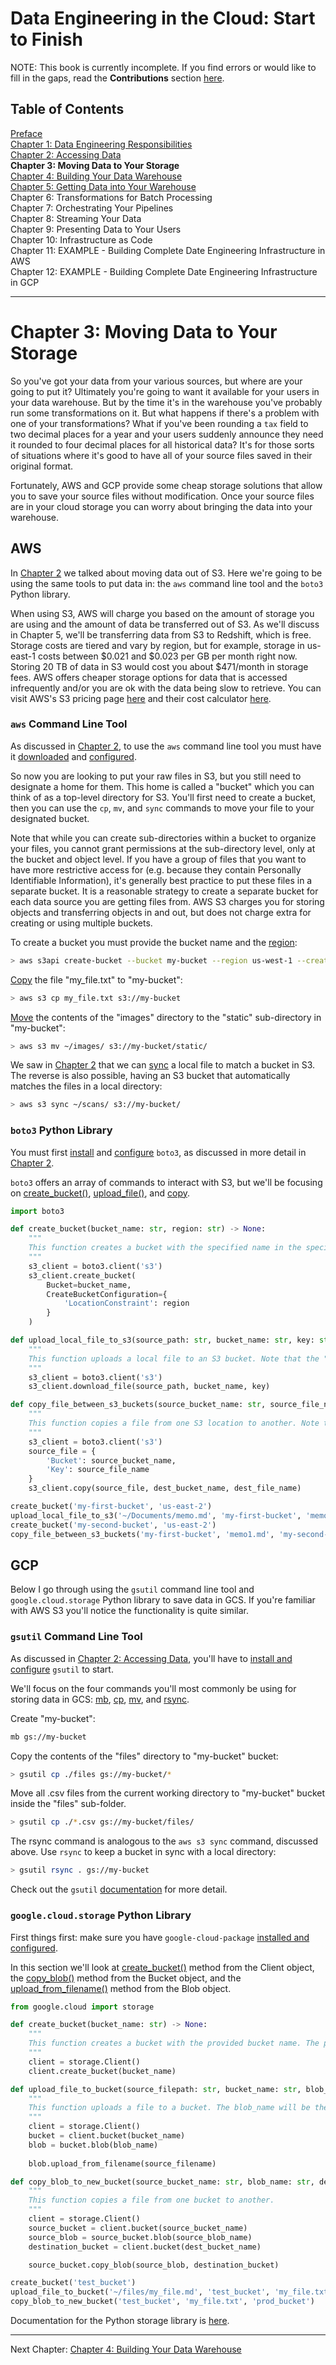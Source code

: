 # Data Engineering in the Cloud: Start to Finish

NOTE: This book is currently incomplete. If you find errors or would like to fill in the gaps, read the **Contributions** section [here](https://github.com/Nunie123/data_engineering_book).

## Table of Contents
[Preface](https://github.com/Nunie123/data_engineering_book) <br>
[Chapter 1: Data Engineering Responsibilities](https://github.com/Nunie123/data_engineering_book/blob/master/ch_1_data_engineering_responsibilities.md) <br>
[Chapter 2: Accessing Data](https://github.com/Nunie123/data_engineering_book/blob/master/ch_2_accessing_data.md)<br>
**Chapter 3: Moving Data to Your Storage**<br>
[Chapter 4: Building Your Data Warehouse](https://github.com/Nunie123/data_engineering_book/blob/master/ch_4_building_data_warehouse.md)<br>
[Chapter 5: Getting Data into Your Warehouse](https://github.com/Nunie123/data_engineering_book/blob/master/ch_5_getting_data_into_warehouse.md)<br>
Chapter 6: Transformations for Batch Processing<br>
Chapter 7: Orchestrating Your Pipelines<br>
Chapter 8: Streaming Your Data<br>
Chapter 9: Presenting Data to Your Users<br>
Chapter 10: Infrastructure as Code<br>
Chapter 11: EXAMPLE - Building Complete Date Engineering Infrastructure in AWS<br>
Chapter 12: EXAMPLE - Building Complete Date Engineering Infrastructure in GCP

---

# Chapter 3: Moving Data to Your Storage
So you've got your data from your various sources, but where are your going to put it? Ultimately you're going to want it available for your users in your data warehouse. But by the time it's in the warehouse you've probably run some transformations on it. But what happens if there's a problem with one of your transformations? What if you've been rounding a `tax` field to two decimal places for a year and your users suddenly announce they need it rounded to four decimal places for all historical data? It's for those sorts of situations where it's good to have all of your source files saved in their original format.

Fortunately, AWS and GCP provide some cheap storage solutions that allow you to save your source files without modification. Once your source files are in your cloud storage you can worry about bringing the data into your warehouse.

## AWS
In [Chapter 2](https://github.com/Nunie123/data_engineering_book/blob/master/ch_2_accessing_data.md) we talked about moving data out of S3. Here we're going to be using the same tools to put data in: the `aws` command line tool and the `boto3` Python library.

When using S3, AWS will charge you based on the amount of storage you are using and the amount of data be transferred out of S3. As we'll discuss in Chapter 5, we'll be transferring data from S3 to Redshift, which is free. Storage costs are tiered and vary by region, but for example, storage in us-east-1 costs between $0.021 and $0.023 per GB per month right now. Storing 20 TB of data in S3 would cost you about $471/month in storage fees. AWS offers cheaper storage options for data that is accessed infrequently and/or you are ok with the data being slow to retrieve. You can visit AWS's S3 pricing page [here](https://aws.amazon.com/s3/pricing/) and their cost calculator [here](https://calculator.aws/#/createCalculator).

### `aws` Command Line Tool
As discussed in [Chapter 2](https://github.com/Nunie123/data_engineering_book/blob/master/ch_2_accessing_data.md), to use the `aws` command line tool you must have it [downloaded](https://docs.aws.amazon.com/cli/latest/userguide/install-cliv2.html) and [configured](https://docs.aws.amazon.com/cli/latest/userguide/cli-chap-configure.html).

So now you are looking to put your raw files in S3, but you still need to designate a home for them. This home is called a "bucket" which you can think of as a top-level directory for S3. You'll first need to create a bucket, then you can use the `cp`, `mv`, and `sync` commands to move your file to your designated bucket. 

Note that while you can create sub-directories within a bucket to organize your files, you cannot grant permissions at the sub-directory level, only at the bucket and object level. If you have a group of files that you want to have more restrictive access for (e.g. because they contain Personally Identifiable Information), it's generally best practice to put these files in a separate bucket. It is a reasonable strategy to create a separate bucket for each data source you are getting files from. AWS S3 charges you for storing objects and transferring objects in and out, but does not charge extra for creating or using multiple buckets.

To create a bucket you must provide the bucket name and the [region](https://docs.aws.amazon.com/general/latest/gr/s3.html):

``` bash
> aws s3api create-bucket --bucket my-bucket --region us-west-1 --create-bucket-configuration LocationConstraint=us-west-1
```

[Copy](https://awscli.amazonaws.com/v2/documentation/api/latest/reference/s3/cp.html) the file "my_file.txt" to "my-bucket":

``` bash
> aws s3 cp my_file.txt s3://my-bucket
```

[Move](https://awscli.amazonaws.com/v2/documentation/api/latest/reference/s3/mv.html) the contents of the "images" directory to the "static" sub-directory in "my-bucket":

``` bash
> aws s3 mv ~/images/ s3://my-bucket/static/
```

We saw in [Chapter 2](https://github.com/Nunie123/data_engineering_book/blob/master/ch_2_accessing_data.md) that we can [sync](https://awscli.amazonaws.com/v2/documentation/api/latest/reference/s3/sync.html) a local file to match a bucket in S3. The reverse is also possible, having an S3 bucket that automatically matches the files in a local directory:

``` bash
> aws s3 sync ~/scans/ s3://my-bucket/
```

### `boto3` Python Library
You must first [install](https://boto3.amazonaws.com/v1/documentation/api/latest/guide/quickstart.html#installation) and [configure](https://boto3.amazonaws.com/v1/documentation/api/latest/guide/quickstart.html#configuration) `boto3`, as discussed in more detail in [Chapter 2](https://github.com/Nunie123/data_engineering_book/blob/master/ch_2_accessing_data.md).

`boto3` offers an array of commands to interact with S3, but we'll be focusing on [create_bucket()](https://boto3.amazonaws.com/v1/documentation/api/latest/reference/services/s3.html#S3.Client.create_bucket), [upload_file()](https://boto3.amazonaws.com/v1/documentation/api/latest/reference/services/s3.html#S3.Client.upload_file), and [copy](https://boto3.amazonaws.com/v1/documentation/api/latest/reference/services/s3.html#S3.Client.copy).

``` python
import boto3

def create_bucket(bucket_name: str, region: str) -> None:
    """
    This function creates a bucket with the specified name in the specified region. The bucket owner will be set by the default credentials.
    """
    s3_client = boto3.client('s3')
    s3_client.create_bucket(
        Bucket=bucket_name,
        CreateBucketConfiguration={
            'LocationConstraint': region
        }
    )

def upload_local_file_to_s3(source_path: str, bucket_name: str, key: str) -> None:
    """
    This function uploads a local file to an S3 bucket. Note that the "key" parameter is the destination file name and should also include sub-directories, if applicable (e.g. "my/folder/file.txt"), but not the name of the bucket. So to upload a file to s3://my-bucket/images/beach.jpg the "key" would be "images/beach.jpg".
    """
    s3_client = boto3.client('s3')
    s3_client.download_file(source_path, bucket_name, key)

def copy_file_between_s3_buckets(source_bucket_name: str, source_file_name: str, dest_bucket_name: str, dest_file_name: str) -> None:
    """
    This function copies a file from one S3 location to another. Note that the "*_file_name" parameters should also include sub-directories, if applicable (e.g. "my/folder/file.txt"), but not the name of the bucket.
    """
    s3_client = boto3.client('s3')
    source_file = {
        'Bucket': source_bucket_name,
        'Key': source_file_name
    }
    s3_client.copy(source_file, dest_bucket_name, dest_file_name)

create_bucket('my-first-bucket', 'us-east-2')
upload_local_file_to_s3('~/Documents/memo.md', 'my-first-bucket', 'memo1.md')
create_bucket('my-second-bucket', 'us-east-2')
copy_file_between_s3_buckets('my-first-bucket', 'memo1.md', 'my-second-bucket', 'docs/memo.txt')

```

## GCP
Below I go through using the `gsutil` command line tool and `google.cloud.storage` Python library to save data in GCS. If you're familiar with AWS S3 you'll notice the functionality is quite similar. 

### `gsutil` Command Line Tool
As discussed in [Chapter 2: Accessing Data](https://github.com/Nunie123/data_engineering_book/blob/master/ch_2_accessing_data.md), you'll have to [install and configure](https://cloud.google.com/storage/docs/gsutil_install) `gsutil` to start.

We'll focus on the four commands you'll most commonly be using for storing data in GCS: [mb](https://cloud.google.com/storage/docs/gsutil/commands/mb), [cp](https://cloud.google.com/storage/docs/gsutil/commands/cp), [mv](https://cloud.google.com/storage/docs/gsutil/commands/mv), and [rsync](https://cloud.google.com/storage/docs/gsutil/commands/rsync).

Create "my-bucket":

``` bash
mb gs://my-bucket
```

Copy the contents of the "files" directory to "my-bucket" bucket:

``` bash
> gsutil cp ./files gs://my-bucket/*
```

Move all .csv files from the current working directory to "my-bucket" bucket inside the "files" sub-folder.

``` bash
> gsutil cp ./*.csv gs://my-bucket/files/
```

The rsync command is analogous to the `aws s3 sync` command, discussed above. Use `rsync` to keep a bucket in sync with a local directory:


``` bash
> gsutil rsync . gs://my-bucket
```
Check out the `gsutil` [documentation](https://cloud.google.com/storage/docs/gsutil) for more detail.

### `google.cloud.storage` Python Library
First things first: make sure you have `google-cloud-package` [installed and configured](https://cloud.google.com/storage/docs/reference/libraries#client-libraries-install-python).

In this section we'll look at [create_bucket()](https://googleapis.dev/python/storage/latest/client.html#google.cloud.storage.client.Client.create_bucket) method from the Client object, the [copy_blob()](https://googleapis.dev/python/storage/latest/buckets.html#google.cloud.storage.bucket.Bucket.copy_blob) method from the Bucket object, and the [upload_from_filename()](https://googleapis.dev/python/storage/latest/blobs.html#google.cloud.storage.blob.Blob.upload_from_filename) method from the Blob object.

``` python
from google.cloud import storage

def create_bucket(bucket_name: str) -> None:
    """
    This function creates a bucket with the provided bucket name. The project and location are set to default.
    """
    client = storage.Client()
    client.create_bucket(bucket_name)

def upload_file_to_bucket(source_filepath: str, bucket_name: str, blob_name: str) -> None:
    """
    This function uploads a file to a bucket. The blob_name will be the name of the file in GCS.
    """
    client = storage.Client()
    bucket = client.bucket(bucket_name)
    blob = bucket.blob(blob_name)
    
    blob.upload_from_filename(source_filename)

def copy_blob_to_new_bucket(source_bucket_name: str, blob_name: str, dest_bucket_name: str) -> None:
    """
    This function copies a file from one bucket to another.
    """
    client = storage.Client()
    source_bucket = client.bucket(source_bucket_name)
    source_blob = source_bucket.blob(source_blob_name)
    destination_bucket = client.bucket(dest_bucket_name)

    source_bucket.copy_blob(source_blob, destination_bucket)

create_bucket('test_bucket')
upload_file_to_bucket('~/files/my_file.md', 'test_bucket', 'my_file.txt')
copy_blob_to_new_bucket('test_bucket', 'my_file.txt', 'prod_bucket')

```
Documentation for the Python storage library is [here](https://googleapis.dev/python/storage/latest/client.html).

---

Next Chapter: [Chapter 4: Building Your Data Warehouse](https://github.com/Nunie123/data_engineering_book/blob/master/ch_4_building_data_warehouse.md)